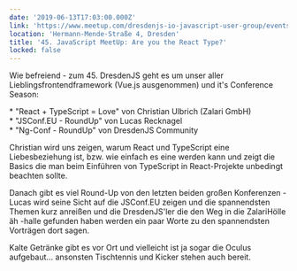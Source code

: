 ```yaml
---
date: '2019-06-13T17:03:00.000Z'
link: 'https://www.meetup.com/dresdenjs-io-javascript-user-group/events/wwdfrqyzjbrb/'
location: 'Hermann-Mende-Straße 4, Dresden'
title: '45. JavaScript MeetUp: Are you the React Type?'
locked: false
---
```

Wie befreiend - zum 45\. DresdenJS geht es um unser aller Lieblingsfrontendframework (Vue.js ausgenommen) und it's Conference Season:

\* "React + TypeScript = Love" von Christian Ulbrich (Zalari GmbH)  
\* "JSConf.EU - RoundUp" von Lucas Recknagel  
\* "Ng-Conf - RoundUp" von DresdenJS Community

Christian wird uns zeigen, warum React und TypeScript eine Liebesbeziehung ist, bzw. wie einfach es eine werden kann und zeigt die Basics die man beim Einführen von TypeScript in React-Projekte unbedingt beachten sollte.

Danach gibt es viel Round-Up von den letzten beiden großen Konferenzen - Lucas wird seine Sicht auf die JSConf.EU zeigen und die spannendsten Themen kurz anreißen und die DresdenJS'ler die den Weg in die ZalariHölle äh -halle gefunden haben werden ein paar Worte zu den spannendsten Vorträgen dort sagen.

Kalte Getränke gibt es vor Ort und vielleicht ist ja sogar die Oculus aufgebaut... ansonsten Tischtennis und Kicker stehen auch bereit.
